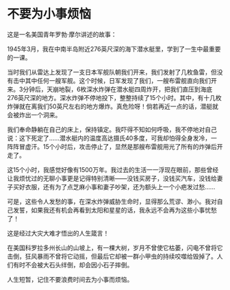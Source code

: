 # 不要为小事烦恼

这是一名美国青年罗勃·摩尔讲述的故事： 

1945年3月，我在中南半岛附近276英尺深的海下潜水艇里，学到了一生中最重要的一课。 

当时我们从雷达上发现了一支日本军舰队朝我们开来，我们发射了几枚鱼雷，但没有击中其中任何一艘军舰。这个时候，日军发现了我们，一艘布雷舰直向我们开来。3分钟后，天崩地裂，6枚深水炸弹在潜水艇四周炸开，把我们直压到海底276英尺深的地方。深水炸弹不停地投下，整整持续了15个小时。其中，有十几枚炸弹就在离我们50英尺左右的地方爆炸。真危险呀！倘若再近一点的话，潜艇就会被炸出一个洞来。 

我们奉命静躺在自己的床上，保持镇定。我吓得不知如何呼吸，我不停地对自己说：这下死定了……潜水艇内的温度高达摄氏40多度，可我却怕得全身发冷，一阵阵冒虚汗。15个小时后，攻击停止了，显然是那艘布雷舰用光了所有的炸弹后开走了。 

这15个小时，我感觉好像有1500万年。我过去的生活一一浮现在眼前，那些曾经让我烦忧过的无聊小事更是记得特别清晰——没钱买房子，没钱买汽车，没钱给妻子买好衣服，还有为了点芝麻小事和妻子吵架，还为额头上一个小疤发过愁…… 

可是，这些令人发愁的事，在深水炸弹威胁生命时，显得那么荒谬、渺小。我对自己发誓，如果我还有机会再看到太阳和星星的话，我永远不会再为这些小事忧愁了！ 

这是经过大灾大难才悟出的人生箴言！ 

在美国科罗拉多州长山的山坡上，有一棵大树，岁月不曾使它枯萎，闪电不曾将它击倒，狂风暴雨不曾将它动摇，但最后它却被一群小甲虫的持续咬噬给毁掉了。人们有时不会被大石头绊倒，却会因小石子摔倒。 

人生短暂，记住不要浪费时间去为小事而烦恼。
 